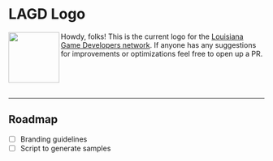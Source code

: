 # LAGD Logo

<img align="left" src="https://raw.githubusercontent.com/LouisianaGameDevelopers/lagd-logo/master/samples/lagd-logo.png" width="100" height="100">

Howdy, folks! This is the current logo for the [Louisiana Game Developers network](https://lagd.network/).
If anyone has any suggestions for improvements or optimizations feel free to open up a PR.

<br>
<br>
<br>


---

## Roadmap
- [ ] Branding guidelines
- [ ] Script to generate samples
